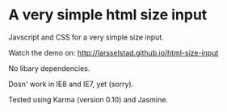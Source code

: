 A very simple html size input
=============================

Javscript and CSS for a very simple size input.

Watch the demo on: http://larsselstad.github.io/html-size-input


No libary dependencies.

Dosn' work in IE8 and IE7, yet (sorry).

Tested using Karma (version 0.10) and Jasmine.